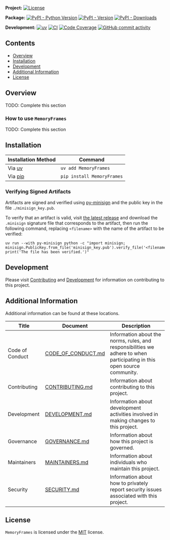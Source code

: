**Project:**
[![License](https://img.shields.io/github/license/davidbrownell/MemoryFrames?color=dark-green)](https://github.com/davidbrownell/MemoryFrames/blob/master/LICENSE)

**Package:**
[![PyPI - Python Version](https://img.shields.io/pypi/pyversions/MemoryFrames?color=dark-green)](https://pypi.org/project/MemoryFrames/)
[![PyPI - Version](https://img.shields.io/pypi/v/MemoryFrames?color=dark-green)](https://pypi.org/project/MemoryFrames/)
[![PyPI - Downloads](https://img.shields.io/pypi/dm/MemoryFrames)](https://pypistats.org/packages/memoryframes)

**Development:**
[![uv](https://img.shields.io/endpoint?url=https://raw.githubusercontent.com/astral-sh/uv/main/assets/badge/v0.json)](https://github.com/astral-sh/uv)
[![CI](https://github.com/davidbrownell/MemoryFrames/actions/workflows/CICD.yml/badge.svg)](https://github.com/davidbrownell/MemoryFrames/actions/workflows/CICD.yml)
[![Code Coverage](https://img.shields.io/endpoint?url=https://gist.githubusercontent.com/davidbrownell/f15146b1b8fdc0a5d45ac0eb786a84f7/raw/MemoryFrames_code_coverage.json)](https://github.com/davidbrownell/MemoryFrames/actions)
[![GitHub commit activity](https://img.shields.io/github/commit-activity/y/davidbrownell/MemoryFrames?color=dark-green)](https://github.com/davidbrownell/MemoryFrames/commits/main/)

<!-- Content above this delimiter will be copied to the generated README.md file. DO NOT REMOVE THIS COMMENT, as it will cause regeneration to fail. -->

## Contents
- [Overview](#overview)
- [Installation](#installation)
- [Development](#development)
- [Additional Information](#additional-information)
- [License](#license)

## Overview
TODO: Complete this section

### How to use `MemoryFrames`
TODO: Complete this section

<!-- Content below this delimiter will be copied to the generated README.md file. DO NOT REMOVE THIS COMMENT, as it will cause regeneration to fail. -->

## Installation

| Installation Method | Command |
| --- | --- |
| Via [uv](https://github.com/astral-sh/uv) | `uv add MemoryFrames` |
| Via [pip](https://pip.pypa.io/en/stable/) | `pip install MemoryFrames` |

### Verifying Signed Artifacts
Artifacts are signed and verified using [py-minisign](https://github.com/x13a/py-minisign) and the public key in the file `./minisign_key.pub`.

To verify that an artifact is valid, visit [the latest release](https://github.com/davidbrownell/MemoryFrames/releases/latest) and download the `.minisign` signature file that corresponds to the artifact, then run the following command, replacing `<filename>` with the name of the artifact to be verified:

```shell
uv run --with py-minisign python -c "import minisign; minisign.PublicKey.from_file('minisign_key.pub').verify_file('<filename>'); print('The file has been verified.')"
```

## Development
Please visit [Contributing](https://github.com/davidbrownell/MemoryFrames/blob/main/CONTRIBUTING.md) and [Development](https://github.com/davidbrownell/MemoryFrames/blob/main/DEVELOPMENT.md) for information on contributing to this project.

## Additional Information
Additional information can be found at these locations.

| Title | Document | Description |
| --- | --- | --- |
| Code of Conduct | [CODE_OF_CONDUCT.md](https://github.com/davidbrownell/MemoryFrames/blob/main/CODE_OF_CONDUCT.md) | Information about the norms, rules, and responsibilities we adhere to when participating in this open source community. |
| Contributing | [CONTRIBUTING.md](https://github.com/davidbrownell/MemoryFrames/blob/main/CONTRIBUTING.md) | Information about contributing to this project. |
| Development | [DEVELOPMENT.md](https://github.com/davidbrownell/MemoryFrames/blob/main/DEVELOPMENT.md) | Information about development activities involved in making changes to this project. |
| Governance | [GOVERNANCE.md](https://github.com/davidbrownell/MemoryFrames/blob/main/GOVERNANCE.md) | Information about how this project is governed. |
| Maintainers | [MAINTAINERS.md](https://github.com/davidbrownell/MemoryFrames/blob/main/MAINTAINERS.md) | Information about individuals who maintain this project. |
| Security | [SECURITY.md](https://github.com/davidbrownell/MemoryFrames/blob/main/SECURITY.md) | Information about how to privately report security issues associated with this project. |

## License
`MemoryFrames` is licensed under the <a href="https://choosealicense.com/licenses/MIT/" target="_blank">MIT</a> license.
